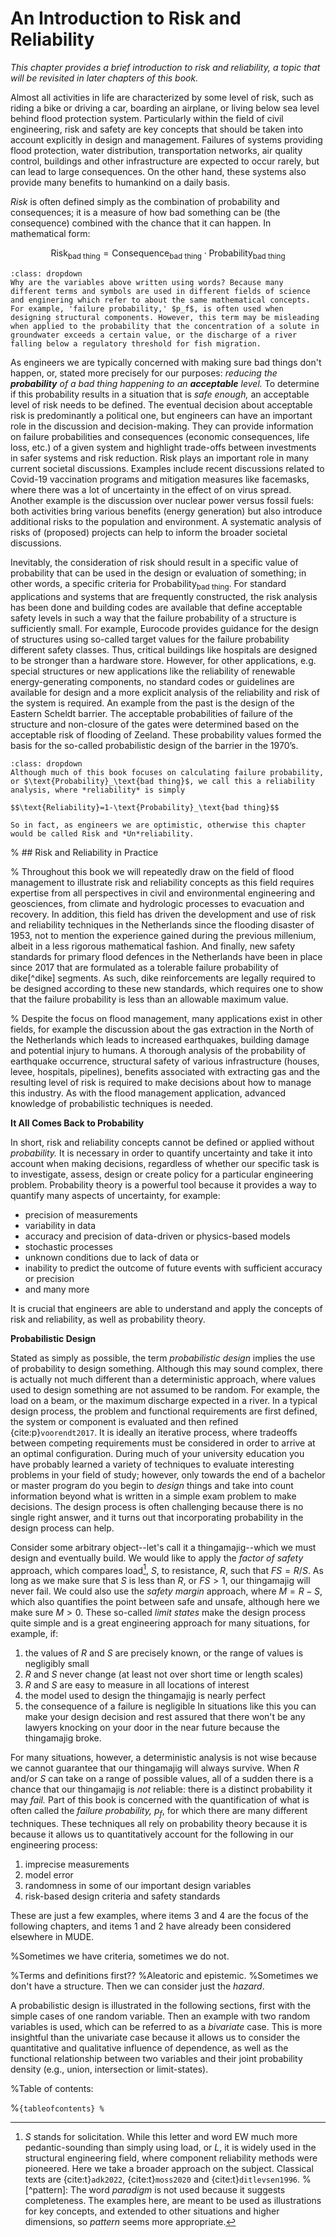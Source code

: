 # An Introduction to Risk and Reliability

_This chapter provides a brief introduction to risk and reliability, a topic that will be revisited in later chapters of this book._

Almost all activities in life are characterized by some level of risk, such as riding a bike or driving a car, boarding an airplane, or living below sea level behind flood protection system. Particularly within the field of civil engineering, risk and safety are key concepts that should be taken into account explicitly in design and management. Failures of systems providing flood protection, water distribution, transportation networks, air quality control, buildings and other infrastructure are expected to occur rarely, but can lead to large consequences. On the other hand, these systems also provide many benefits to humankind on a daily basis. 

*Risk* is often defined simply as the combination of probability and consequences; it is a measure of how bad something can be (the consequence) combined with the chance that it can happen. In mathematical form: 

$$\text{Risk}_\text{bad thing}=\text{Consequence}_\text{bad thing}\cdot\text{Probability}_\text{bad thing}$$

```{note}
:class: dropdown
Why are the variables above written using words? Because many different terms and symbols are used in different fields of science and enginering which refer to about the same mathematical concepts. For example, 'failure probability,' $p_f$, is often used when designing structural components. However, this term may be misleading when applied to the probability that the concentration of a solute in groundwater exceeds a certain value, or the discharge of a river falling below a regulatory threshold for fish migration.
```

As engineers we are typically concerned with making sure bad things don't happen, or, stated more precisely for our purposes: *reducing the **probability** of a bad thing happening to an **acceptable** level.* To determine if this probability results in a situation that is *safe enough,* an acceptable level of risk needs to be defined. The eventual decision about acceptable risk is predominantly a political one, but engineers can have an important role in the discussion and decision-making. They can provide information on failure probabilities and consequences (economic consequences, life loss, etc.) of a given system and highlight trade-offs between investments in safer systems and risk reduction. Risk plays an important role in many current societal discussions. Examples include recent discussions related to Covid-19 vaccination programs and mitigation measures like facemasks, where there was a lot of uncertainty in the effect of on virus spread. Another example is the discussion over nuclear power versus fossil fuels: both activities bring various benefits (energy generation) but also introduce additional risks to the population and environment. A systematic analysis of risks of (proposed) projects can help to inform the broader societal discussions.

Inevitably, the consideration of risk should result in a specific value of probability that can be used in the design or evaluation of something; in other words, a specific criteria for $\text{Probability}_\text{bad thing}$. For standard applications and systems that are frequently constructed, the risk analysis has been done and building codes are available that define acceptable safety levels in such a way that the failure probability of a structure is sufficiently small. For example, Eurocode provides guidance for the design of structures using so-called target values for the failure probability different safety classes. Thus, critical buildings like hospitals are designed to be stronger than a hardware store. However, for other applications, e.g. special structures or new applications like the reliability of renewable energy-generating components, no standard codes or guidelines are available for design and a more explicit analysis of the reliability and risk of the system is required. An example from the past is the design of the Eastern Scheldt barrier. The acceptable probabilities of failure of the structure and non-closure of the gates were determined based on the acceptable risk of flooding of Zeeland. These probability values formed the basis for the so-called probabilistic design of the barrier in the 1970’s.

```{note}
:class: dropdown
Although much of this book focuses on calculating failure probability, or $\text{Probability}_\text{bad thing}$, we call this a reliability analysis, where *reliability* is simply  

$$\text{Reliability}=1-\text{Probability}_\text{bad thing}$$

So in fact, as engineers we are optimistic, otherwise this chapter would be called Risk and *Un*reliability.
```

% ## Risk and Reliability in Practice

% Throughout this book we will repeatedly draw on the field of flood management to illustrate risk and reliability concepts as this field requires expertise from all perspectives in civil and environmental engineering and geosciences, from climate and hydrologic processes to evacuation and recovery. In addition, this field has driven the development and use of risk and reliability techniques in the Netherlands since the flooding disaster of 1953, not to mention the experience gained during the previous millenium, albeit in a less rigorous mathematical fashion. And finally, new safety standards for primary flood defences in the Netherlands have been in place since 2017 that are formulated as a tolerable failure probability of dike[^dike] segments. As such, dike reinforcements are legally required to be designed according to these new standards, which requires one to show that the failure probability is less than an allowable maximum value.

% Despite the focus on flood management, many applications exist in other fields, for example the discussion about the gas extraction in the North of the Netherlands which leads to increased earthquakes, building damage and potential injury to humans. A thorough analysis of the probability of earthquake occurrence, structural safety of various infrastructure (houses, levee, hospitals, pipelines), benefits associated with extracting gas and the resulting level of risk is required to make decisions about how to manage this industry. As with the flood management application, advanced knowledge of probabilistic techniques is needed. 

**It All Comes Back to Probability**

In short, risk and reliability concepts cannot be defined or applied without *probability.* It is necessary in order to quantify uncertainty and take it into account when making decisions, regardless of whether our specific task is to investigate, assess, design or create policy for a particular engineering problem. Probability theory is a powerful tool because it provides a way to quantify many aspects of uncertainty, for example:
- precision of measurements
- variability in data
- accuracy and precision of data-driven or physics-based models
- stochastic processes
- unknown conditions due to lack of data or 
- inability to predict the outcome of future events with sufficient accuracy or precision
- and many more

It is crucial that engineers are able to understand and apply the concepts of risk and reliability, as well as probability theory.

**Probabilistic Design**

Stated as simply as possible, the term *probabilistic design* implies the use of probability to design something. Although this may sound complex, there is actually not much different than a deterministic approach, where values used to design something are not assumed to be random. For example, the load on a beam, or the maximum discharge expected in a river. In a typical design process, the problem and functional requirements are first defined, the system or component is evaluated and then refined {cite:p}`voorendt2017`. It is ideally an iterative process, where tradeoffs between competing requirements must be considered in order to arrive at an optimal configuration. During much of your university education you have probably learned a variety of techniques to evaluate interesting problems in your field of study; however, only towards the end of a bachelor or master program do you begin to *design* things and take into count information beyond what is written in a simple exam problem to make decisions. The design process is often challenging because there is no single right answer, and it turns out that incorporating probability in the design process can help.

Consider some arbitrary object--let's call it a thingamajig--which we must design and eventually build. We would like to apply the *factor of safety* approach, which compares load[^solicitation], $S$, to resistance, $R$, such that $FS=R/S$. As long as we make sure that $S$ is less than $R$, or $FS>1$, our thingamajig will never fail. We could also use the *safety margin* approach, where $M=R-S$, which also quantifies the point between safe and unsafe, although here we make sure $M>0$. These so-called *limit states* make the design process quite simple and is a great engineering approach for many situations, for example, if:
1. the values of $R$ and $S$ are precisely known, or the range of values is negligibly small
2. $R$ and $S$ never change (at least not over short time or length scales)
3. $R$ and $S$ are easy to measure in all locations of interest
4. the model used to design the thingamajig is nearly perfect
5. the consequence of a failure is negligible
In situations like this you can make your design decision and rest assured that there won't be any lawyers knocking on your door in the near future because the thingamajig broke.

For many situations, however, a deterministic analysis is not wise because we cannot guarantee that our thingamajig will always survive. When $R$ and/or $S$ can take on a range of possible values, all of a sudden there is a chance that our thingamajig is *not* reliable: there is a distinct probability it may *fail.* Part of this book is concerned with the quantification of what is often called the *failure probability,* $p_f$, for which there are many different techniques. These techniques all rely on  probability theory because it is because it allows us to quantitatively account for the following in our engineering process:  

1. imprecise measurements
2. model error
3. randomness in some of our important design variables
4. risk-based design criteria and safety standards

These are just a few examples, where items 3 and 4 are the focus of the following chapters, and items 1 and 2 have already been considered elsewhere in MUDE.

%Sometimes we have criteria, sometimes we do not.

<!-- ## Chapter Overview -->

%Terms and definitions first??
%Aleatoric and epistemic.
%Sometimes we don't have a structure. Then we can consider just the *hazard*.

A probabilistic design is illustrated in the following sections, first with the simple cases of one random variable. Then an example with two random variables is used, which can be referred to as a *bivariate* case. This is more insightful than the univariate case because it allows us to consider the quantitative and qualitative influence of dependence, as well as the functional relationship between two variables and their joint probability density (e.g., union, intersection or limit-states).

<!-- The evaluation and design of a river flood protection system is used to introduce key aspects of risk and reliability, as well as the design process. A distinction is made between using probability to assess engineering components and systems (reliability analysis) and to derive design criteria (risk evaluation), which are introduced formally in later chapters after the general risk analysis framework is discussed. -->

<!-- ```{admonition} MUDE exam information
:class: tip
In this chapter exam tips are given on the page of each section.
``` -->

%Table of contents:

%```{tableofcontents}
%```

[^solicitation]: $S$ stands for solicitation. While this letter and word EW much more pedantic-sounding than simply using load, or $L$, it is widely used in the structural engineering field, where component reliability methods were pioneered. Here we take a broader approach on the subject. Classical texts are {cite:t}`adk2022`, {cite:t}`moss2020` and {cite:t}`ditlevsen1996`.
%[^pattern]: The word *paradigm* is not used because it suggests completeness. The examples here, are meant to be used as illustrations for key concepts, and extended to other situations and higher dimensions, so *pattern* seems more appropriate.